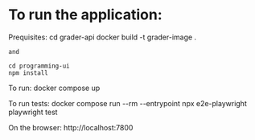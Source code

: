 # To run the application:

Prequisites: 
    cd grader-api
    docker build -t grader-image .

    and

    cd programming-ui
    npm install

To run:
docker compose up

To run tests:
docker compose run --rm --entrypoint npx e2e-playwright playwright test

On the browser:
http://localhost:7800